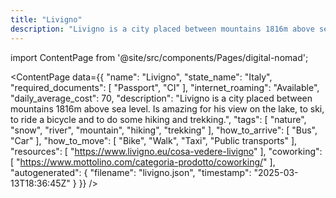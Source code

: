 ```yaml
---
title: "Livigno"
description: "Livigno is a city placed between mountains 1816m above sea level. Is amazing for his view on the lake, to ski, to ride a bicycle and to do some hiking and trekking."
---
```

import ContentPage from '@site/src/components/Pages/digital-nomad';

<ContentPage
    data={{
  "name": "Livigno",
  "state_name": "Italy",
  "required_documents": [
    "Passport",
    "CI"
  ],
  "internet_roaming": "Available",
  "daily_average_cost": 70,
  "description": "Livigno is a city placed between mountains 1816m above sea level. Is amazing for his view on the lake, to ski, to ride a bicycle and to do some hiking and trekking.",
  "tags": [
    "nature",
    "snow",
    "river",
    "mountain",
    "hiking",
    "trekking"
  ],
  "how_to_arrive": [
    "Bus",
    "Car"
  ],
  "how_to_move": [
    "Bike",
    "Walk",
    "Taxi",
    "Public transports"
  ],
  "resources": [
    "https://www.livigno.eu/cosa-vedere-livigno"
  ],
  "coworking": [
    "https://www.mottolino.com/categoria-prodotto/coworking/"
  ],
  "autogenerated": {
    "filename": "livigno.json",
    "timestamp": "2025-03-13T18:36:45Z"
  }
}}
/>
